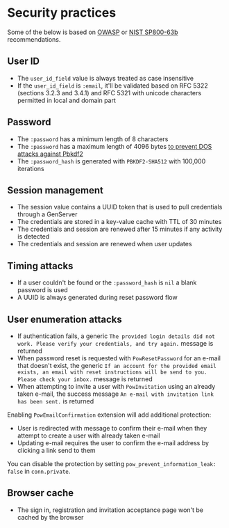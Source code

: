 # Security practices

Some of the below is based on [OWASP](https://www.owasp.org/) or [NIST SP800-63b](https://pages.nist.gov/800-63-3/sp800-63b.html) recommendations.

## User ID

* The `user_id_field` value is always treated as case insensitive
* If the `user_id_field` is `:email`, it'll be validated based on RFC 5322 (sections 3.2.3 and 3.4.1) and RFC 5321 with unicode characters permitted in local and domain part

## Password

* The `:password` has a minimum length of 8 characters
* The `:password` has a maximum length of 4096 bytes [to prevent DOS attacks against Pbkdf2](https://github.com/riverrun/pbkdf2_elixir/blob/master/lib/pbkdf2.ex#L21)
* The `:password_hash` is generated with `PBKDF2-SHA512` with 100,000 iterations

## Session management

* The session value contains a UUID token that is used to pull credentials through a GenServer
* The credentials are stored in a key-value cache with TTL of 30 minutes
* The credentials and session are renewed after 15 minutes if any activity is detected
* The credentials and session are renewed when user updates

## Timing attacks

* If a user couldn't be found or the `:password_hash` is `nil` a blank password is used
* A UUID is always generated during reset password flow

## User enumeration attacks

* If authentication fails, a generic `The provided login details did not work. Please verify your credentials, and try again.` message is returned
* When password reset is requested with `PowResetPassword` for an e-mail that doesn't exist, the generic `If an account for the provided email exists, an email with reset instructions will be send to you. Please check your inbox.` message is returned
* When attempting to invite a user with `PowInvitation` using an already taken e-mail, the success message `An e-mail with invitation link has been sent.` is returned

Enabling `PowEmailConfirmation` extension will add additional protection:

* User is redirected with message to confirm their e-mail when they attempt to create a user with already taken e-mail
* Updating e-mail requires the user to confirm the e-mail address by clicking a link send to them

You can disable the protection by setting `pow_prevent_information_leak: false` in `conn.private`.

## Browser cache

* The sign in, registration and invitation acceptance page won't be cached by the browser
